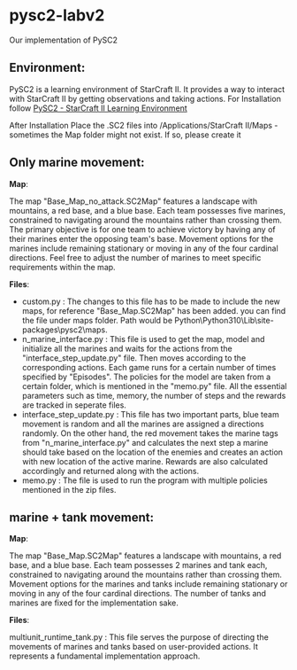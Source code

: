 # pysc2-labv2
Our implementation of PySC2

## Environment:

PySC2 is a learning environment of StarCraft II. It provides a way to interact with StarCraft II by getting observations and taking actions. For Installation follow [PySC2 - StarCraft II Learning Environment](https://github.com/deepmind/pysc2)

After Installation Place the .SC2 files into /Applications/StarCraft II/Maps -sometimes the Map folder might not exist. If so, please create it

## Only marine movement:
**Map**:

The map "Base_Map_no_attack.SC2Map" features a landscape with mountains, a red base, and a blue base. Each team possesses five marines, constrained to navigating around the mountains rather than crossing them. The primary objective is for one team to achieve victory by having any of their marines enter the opposing team's base. Movement options for the marines include remaining stationary or moving in any of the four cardinal directions. Feel free to adjust the number of marines to meet specific requirements within the map.

**Files**:

* custom.py : The changes to this file has to be made to include the new maps, for reference "Base_Map.SC2Map" has been added. you can find the file under maps folder. Path would be Python\Python310\Lib\site-packages\pysc2\maps.
* n_marine_interface.py : This file is used to get the map, model and initialize all the marines and waits for the actions from the "interface_step_update.py" file. Then moves according to the corresponding actions. Each game runs for a certain number of times specified by "Episodes". The policies for the model are taken from a certain folder, which is mentioned in the "memo.py" file. All the essential parameters such as time, memory, the number of steps and the rewards are tracked in seperate files.
* interface_step_update.py : This file has two important parts, blue team movement is random and all the marines are assigned a directions randomly. On the other hand, the red movement takes the marine tags from "n_marine_interface.py" and calculates the next step a marine should take based on the location of the enemies and creates an action with new location of the active marine. Rewards are also calculated accordingly and returned along with the actions.
* memo.py : The file is used to run the program with multiple policies mentioned in the zip files.

## marine + tank movement:

**Map**:

The map "Base_Map.SC2Map" features a landscape with mountains, a red base, and a blue base. Each team possesses 2 marines and tank each, constrained to navigating around the mountains rather than crossing them. Movement options for the marines and tanks include remaining stationary or moving in any of the four cardinal directions. The number of tanks and marines are fixed for the implementation sake.

**Files**:

multiunit_runtime_tank.py : This file serves the purpose of directing the movements of marines and tanks based on user-provided actions. It represents a fundamental implementation approach.



